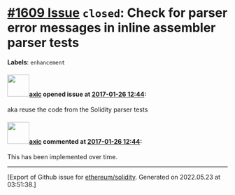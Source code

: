 # [\#1609 Issue](https://github.com/ethereum/solidity/issues/1609) `closed`: Check for parser error messages in inline assembler parser tests
**Labels**: `enhancement`


#### <img src="https://avatars.githubusercontent.com/u/20340?v=4" width="50">[axic](https://github.com/axic) opened issue at [2017-01-26 12:44](https://github.com/ethereum/solidity/issues/1609):

aka reuse the code from the Solidity parser tests

#### <img src="https://avatars.githubusercontent.com/u/20340?v=4" width="50">[axic](https://github.com/axic) commented at [2017-01-26 12:44](https://github.com/ethereum/solidity/issues/1609#issuecomment-312384983):

This has been implemented over time.


-------------------------------------------------------------------------------



[Export of Github issue for [ethereum/solidity](https://github.com/ethereum/solidity). Generated on 2022.05.23 at 03:51:38.]
